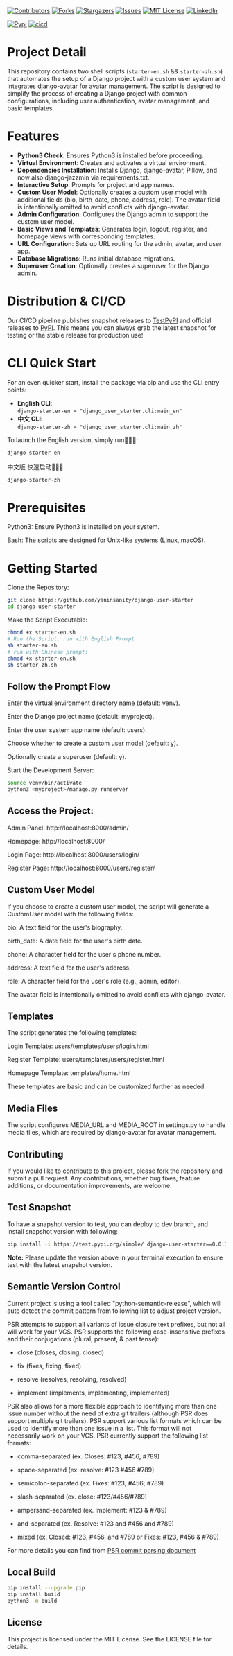 <a id="readme-top"></a>

[![Contributors][contributors-shield]][contributors-url]
[![Forks][forks-shield]][forks-url]
[![Stargazers][stars-shield]][stars-url]
[![Issues][issues-shield]][issues-url]
[![MIT License][license-shield]][license-url]
[![LinkedIn][linkedin-shield]][linkedin-url]

[![Pypi][pypi-img]][pypi-url]
[![cicd][cicd-img]][cicd]



[contributors-shield]: https://img.shields.io/github/contributors/othneildrew/Best-README-Template.svg?style=for-the-badge
[contributors-url]: https://github.com/yaninsanity/django-user-starter/graphs/contributors
[forks-shield]: https://img.shields.io/github/forks/othneildrew/Best-README-Template.svg?style=for-the-badge
[forks-url]: https://github.com/yaninsanity/django-user-starter/forks
[stars-shield]: https://img.shields.io/github/stars/othneildrew/Best-README-Template.svg?style=for-the-badge
[stars-url]: https://github.com/yaninsanity/django-user-starter/stargazers
[issues-shield]: https://img.shields.io/github/issues/othneildrew/Best-README-Template.svg?style=for-the-badge
[issues-url]: https://github.com/yaninsanity/django-user-starter/issues
[license-shield]: https://img.shields.io/github/license/othneildrew/Best-README-Template.svg?style=for-the-badge
[license-url]: https://github.com/yaninsanity/django-user-starter/blob/main/LICENSE
[linkedin-shield]: https://img.shields.io/badge/-LinkedIn-black.svg?style=for-the-badge&logo=linkedin&colorB=555
[linkedin-url]: https://www.linkedin.com/in/zerenyan/
[pypi-img]: https://badge.fury.io/py/readme-renderer.svg
[cicd-img]: https://github.com/pypa/readme_renderer/actions/workflows/ci.yml/badge.svg
[pypi-url]: https://pypi.org/project/django-user-starter
[cicd]: https://github.com/yaninsanity/django-user-starter/actions/workflows/deploy.yml






# Project Detail
This repository contains two shell scripts (`starter-en.sh` && `starter-zh.sh`) that automates the setup of a Django project with a custom user system and integrates django-avatar for avatar management. The script is designed to simplify the process of creating a Django project with common configurations, including user authentication, avatar management, and basic templates.

# Features
- **Python3 Check**: Ensures Python3 is installed before proceeding.
- **Virtual Environment**: Creates and activates a virtual environment.
- **Dependencies Installation**: Installs Django, django-avatar, Pillow, and now also django-jazzmin via requirements.txt.
- **Interactive Setup**: Prompts for project and app names.
- **Custom User Model**: Optionally creates a custom user model with additional fields (bio, birth_date, phone, address, role). The avatar field is intentionally omitted to avoid conflicts with django-avatar.
- **Admin Configuration**: Configures the Django admin to support the custom user model.
- **Basic Views and Templates**: Generates login, logout, register, and homepage views with corresponding templates.
- **URL Configuration**: Sets up URL routing for the admin, avatar, and user app.
- **Database Migrations**: Runs initial database migrations.
- **Superuser Creation**: Optionally creates a superuser for the Django admin.


# Distribution & CI/CD
Our CI/CD pipeline publishes snapshot releases to [TestPyPI](https://test.pypi.org/project/django-user-starter/) and official releases to [PyPI](https://pypi.org/project/django-user-starter/). This means you can always grab the latest snapshot for testing or the stable release for production use!

# CLI Quick Start
For an even quicker start, install the package via pip and use the CLI entry points:
- **English CLI**:  
  `django-starter-en = "django_user_starter.cli:main_en"`
- **中文 CLI**:  
  `django-starter-zh = "django_user_starter.cli:main_zh"`

To launch the English version, simply run🚀🚀🚀:
```bash
django-starter-en
```
中文版 快速启动🚀🚀🚀 
```bash
django-starter-zh
```
# Prerequisites
Python3: Ensure Python3 is installed on your system.

Bash: The scripts are designed for Unix-like systems (Linux, macOS).

# Getting Started
Clone the Repository:

```bash
git clone https://github.com/yaninsanity/django-user-starter
cd django-user-starter
```
Make the Script Executable:

```bash
chmod +x starter-en.sh
# Run the Script, run with English Prompt
sh starter-en.sh
# run with Chinese prompt:
chmod +x starter-en.sh
sh starter-zh.sh
```

## Follow the Prompt Flow

Enter the virtual environment directory name (default: venv).

Enter the Django project name (default: myproject).

Enter the user system app name (default: users).

Choose whether to create a custom user model (default: y).

Optionally create a superuser (default: y).

Start the Development Server:

```bash
source venv/bin/activate
python3 <myproject>/manage.py runserver
```

## Access the Project:

Admin Panel: http://localhost:8000/admin/

Homepage: http://localhost:8000/

Login Page: http://localhost:8000/users/login/

Register Page: http://localhost:8000/users/register/

## Custom User Model
If you choose to create a custom user model, the script will generate a CustomUser model with the following fields:

bio: A text field for the user's biography.

birth_date: A date field for the user's birth date.

phone: A character field for the user's phone number.

address: A text field for the user's address.

role: A character field for the user's role (e.g., admin, editor).

The avatar field is intentionally omitted to avoid conflicts with django-avatar.

## Templates
The script generates the following templates:

Login Template: users/templates/users/login.html

Register Template: users/templates/users/register.html

Homepage Template: templates/home.html

These templates are basic and can be customized further as needed.

## Media Files
The script configures MEDIA_URL and MEDIA_ROOT in settings.py to handle media files, which are required by django-avatar for avatar management.


## Contributing
If you would like to contribute to this project, please fork the repository and submit a pull request. Any contributions, whether bug fixes, feature additions, or documentation improvements, are welcome.

## Test Snapshot
To have a snapshot version to test, you can deploy to dev branch, and install snapshot version with following:

```bash
pip install -i https://test.pypi.org/simple/ django-user-starter==0.0.1.post17 --extra-index-url https://pypi.org/simple django-user-starter
```

<b>Note:</b> Please update the version above in your terminal execution to ensure test with the latest snapshot version.

## Semantic Version Control
Current project is using a tool called "python-semantic-release", which will auto detect the commit pattern from following list to adjust project version.

PSR attempts to support all variants of issue closure text prefixes, but not all will work for your VCS. PSR supports the following case-insensitive prefixes and their conjugations (plural, present, & past tense):

- close (closes, closing, closed)

- fix (fixes, fixing, fixed)

- resolve (resolves, resolving, resolved)

- implement (implements, implementing, implemented)

PSR also allows for a more flexible approach to identifying more than one issue number without the need of extra git trailers (although PSR does support multiple git trailers). PSR support various list formats which can be used to identify more than one issue in a list. This format will not necessarily work on your VCS. PSR currently support the following list formats:

- comma-separated (ex. Closes: #123, #456, #789)

- space-separated (ex. resolve: #123 #456 #789)

- semicolon-separated (ex. Fixes: #123; #456; #789)

- slash-separated (ex. close: #123/#456/#789)

- ampersand-separated (ex. Implement: #123 & #789)

- and-separated (ex. Resolve: #123 and #456 and #789)

- mixed (ex. Closed: #123, #456, and #789 or Fixes: #123, #456 & #789)

For more details you can find from [PSR commit parsing document](https://python-semantic-release.readthedocs.io/en/latest/commit_parsing.html)
## Local Build 

```bash
pip install --upgrade pip
pip install build
python3 -m build
```


## License
This project is licensed under the MIT License. See the LICENSE file for details.

